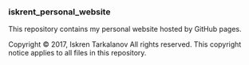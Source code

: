 ### iskrent_personal_website
This repository contains my personal website hosted by GitHub pages.

Copyright © 2017, Iskren Tarkalanov
All rights reserved.
This copyright notice applies to all files in this repository.